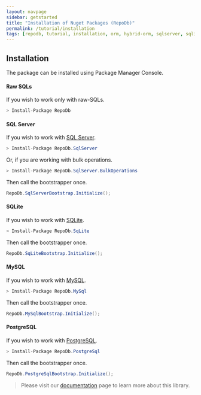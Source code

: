 ```yaml
---
layout: navpage
sidebar: getstarted
title: "Installation of Nuget Packages (RepoDb)"
permalink: /tutorial/installation
tags: [repodb, tutorial, installation, orm, hybrid-orm, sqlserver, sqlite, mysql, postgresql]
---
```


## Installation

The package can be installed using Package Manager Console.

#### Raw SQLs

If you wish to work only with raw-SQLs.

```csharp
> Install-Package RepoDb
```

#### SQL Server

If you wish to work with [SQL Server](https://www.nuget.org/packages/RepoDb.SqlServer).

```csharp
> Install-Package RepoDb.SqlServer
```

Or, if you are working with bulk operations.

```csharp
> Install-Package RepoDb.SqlServer.BulkOperations
```

Then call the bootstrapper once.

```csharp
RepoDb.SqlServerBootstrap.Initialize();
```

#### SQLite

If you wish to work with [SQLite](https://www.nuget.org/packages/RepoDb.SqLite).

```csharp
> Install-Package RepoDb.SqLite
```

Then call the bootstrapper once.

```csharp
RepoDb.SqLiteBootstrap.Initialize();
```

#### MySQL

If you wish to work with [MySQL](https://www.nuget.org/packages/RepoDb.MySql).

```csharp
> Install-Package RepoDb.MySql
```

Then call the bootstrapper once.

```csharp
RepoDb.MySqlBootstrap.Initialize();
```

#### PostgreSQL

If you wish to work with [PostgreSQL](https://www.nuget.org/packages/RepoDb.PostgreSql).

```csharp
> Install-Package RepoDb.PostgreSql
```

Then call the bootstrapper once.

```csharp
RepoDb.PostgreSqlBootstrap.Initialize();
```

> Please visit our [documentation](/docs) page to learn more about this library.